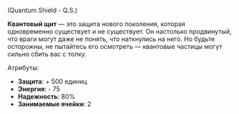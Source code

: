 (Quantum Shield - Q.S.)

**Квантовый щит** — это защита нового поколения, которая одновременно существует и не существует. Он настолько продвинутый, что враги могут даже не понять, что наткнулись на него. Но будьте осторожны, не пытайтесь его осмотреть — квантовые частицы могут сильно сбить вас с толку.

Атрибуты:
- **Защита**: + 500 единиц
- **Энергия**: - 75
- **Надежность**: 80%
- **Занимаемые ячейки**: 2
